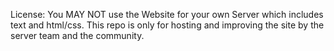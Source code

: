 License:
You MAY NOT use the Website for your own Server which includes text and html/css.
This repo is only for hosting and improving the site by the server team and the community.
